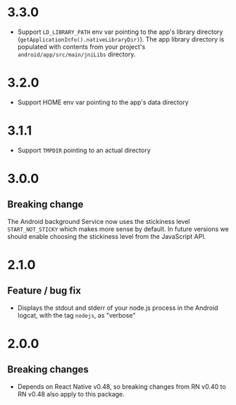# 3.3.0

* Support `LD_LIBRARY_PATH` env var pointing to the app's library directory
  (`getApplicationInfo().nativeLibraryDir)`). The app library directory is
  populated with contents from your project's `android/app/src/main/jniLibs`
  directory.

# 3.2.0

* Support HOME env var pointing to the app's data directory

# 3.1.1

* Support `TMPDIR` pointing to an actual directory

# 3.0.0

## Breaking change

The Android background Service now uses the stickiness level `START_NOT_STICKY`
which makes more sense by default. In future versions we should enable choosing
the stickiness level from the JavaScript API.

# 2.1.0

## Feature / bug fix

* Displays the stdout and stderr of your node.js process in the Android logcat,
  with the tag `nodejs`, as "verbose"

# 2.0.0

## Breaking changes

* Depends on React Native v0.48, so breaking changes from RN v0.40 to RN v0.48
  also apply to this package.
